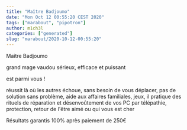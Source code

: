```yaml
---
title: "Maître Badjoumo"
date: "Mon Oct 12 00:55:20 CEST 2020"
tags: ["marabout", "pipotron"]
author: m1ch3l
categories: ["generated"]
slug: "marabout/2020-10-12-00:55:20"
---
```


Maître Badjoumo

grand mage vaudou sérieux, efficace et puissant

est parmi vous !

réussit là où les autres échoue, sans besoin de vous déplacer, pas de solution sans problème, aide aux affaires familiales, jeux, il pratique des rituels de réparation et désenvoûtement de vos PC par télépathie, protection, retour de l'être aimé ou qui vous est cher

Résultats garantis 100% après paiement de 250€
